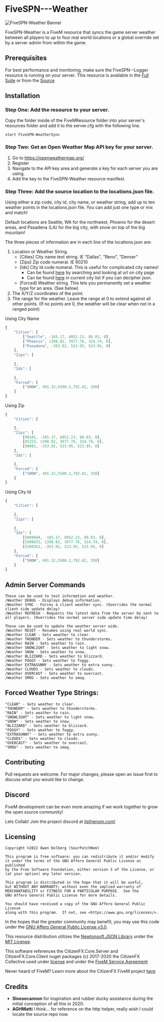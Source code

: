# FiveSPN---Weather

![FiveSPN-Weather Banner](https://cdn.discordapp.com/attachments/793012996690804766/1039349079358050365/fspnweather.png)

FiveSPN-Weather is a FiveM resource that syncs the game server weather between all players to up to four real world locations or a global override set by a server admin from within the game.

## Prerequisites

For best performance and monitoring, make sure the FiveSPN--Logger resource is running on your server. This resource is available in the [Full Suite](https://github.com/SourPatchNom/FiveSPN---Suite) or from the [Source](https://github.com/SourPatchNom/FiveSPN---Logger)

## Installation

### Step One: Add the resource to your server.
Copy the folder inside of the FiveMResource folder into your server's resources folder and add it to the server.cfg with the following line. 
```
start FiveSPN-WeatherSync
```

### Step Two: Get an Open Weather Map API key for your server.

1. Go to https://openweathermap.org/
2. Register
3. Navigate to the API key area and generate a key for each server you are using.
4. Add the key to the FiveSPN-Weather resource manifest.

### Step Three: Add the source location to the locations.json file.

Using either a zip code, city id, city name, or weather string, add up to ten weather points in the locations.json file. You can add just one type or mix and match!

Default locations are Seattle, WA for the northwest, Phoenix for the desert areas, and Pasadena (LA) for the big city, with snow on top of the big mountain!  

The three pieces of information are in each line of the locations.json are:
1. Location or Weather String.
   * [Cities] City name text string. IE "Dallas", "Reno", "Denver"
   * [Zips] Zip code numeral. IE 90210
   * [Ids] City Id code numeral. This is useful for complicated city names!
     * Can be found [here](https://openweathermap.org/find) by searching and looking at url on city page 
     * Can be found [here](http://bulk.openweathermap.org/sample/) in current city list if you can decipher json.
   * [Forced] Weather string. This lets you permanently set a weather type for an area. (See below)
2. The X/Y/Z coordinates of the point.
3. The range for the weather. Leave the range at 0 to extend against all other points. (If no points are 0, the weather will be clear when not in a ranged point)


Using City Name
```javascript
{
    "Cities": [
        ["Seattle", -165.17, 6052.23, 80.03, 0],
        ["Phoenix", 1398.82, 3977.76, 324.74, 0],
        ["Pasadena", -353.02, 523.95, 523.95, 0]
    ],
    "Zips": [
        
    ],
    "Ids": [
        
    ],
    "Forced": [
        ["SNOW", 491.32,5580.2,792.42, 350]
    ]
}
```

Using Zip
```javascript
{
    "Cities": [

    ],
    "Zips": [
        [98101, -165.17, 6052.23, 80.03, 0],
        [85323, 1398.82, 3977.76, 324.74, 0],
        [90001, -353.02, 523.95, 523.95, 0]
    ],
    "Ids": [

    ],
    "Forced": [
        ["SNOW", 491.32,5580.2,792.42, 350]
    ]
}
```

Using City Id
```javascript
{
    "Cities": [
        
    ],
    "Zips": [
        
    ],
    "Ids": [
        [5809844, -165.17, 6052.23, 80.03, 0],
        [5308655, 1398.82, 3977.76, 324.74, 0],
        [5368361, -353.02, 523.95, 523.95, 0]
    ],
    "Forced": [
        ["SNOW", 491.32,5580.2,792.42, 350]
    ]
}
```

## Admin Server Commands

```
These can be used to test information and weather.
/Weather DEBUG - Displays debug information. 
/Weather SYNC - Forces a client weather sync. (Overrides the normal client side update delay)
/Weather REFRESH - Requests the latest data from the server be sent to all players. (Overrides the normal server side update time delay)

These can be used to update the weather server wide.
/Weather RESET - Resumes using real world sync.
/Weather CLEAR - Sets weather to clear.
/Weather THUNDER - Sets weather to thunderstorms.
/Weather RAIN - Sets weather to rain.
/Weather SNOWLIGHT - Sets weather to light snow.
/Weather SNOW - Sets weather to snow.
/Weather BLIZZARD - Sets weather to blizzard.
/Weather FOGGY - Sets weather to foggy.
/Weather EXTRASUNNY - Sets weather to extra sunny.
/Weather CLOUDS - Sets weather to clouds.
/Weather OVERCAST - Sets weather to overcast.
/Weather SMOG - Sets weather to smog.
```

## Forced Weather Type Strings:
```
"CLEAR" - Sets weather to clear.
"THUNDER" - Sets weather to thunderstorms.
"RAIN" - Sets weather to rain.
"SNOWLIGHT" - Sets weather to light snow.
"SNOW" - Sets weather to snow.
"BLIZZARD" - Sets weather to blizzard.
"FOGGY" - Sets weather to foggy.
"EXTRASUNNY" - Sets weather to extra sunny.
"CLOUDS" - Sets weather to clouds.
"OVERCAST" - Sets weather to overcast.
"SMOG" - Sets weather to smog.
```

## Contributing

Pull requests are welcome. For major changes, please open an issue first to discuss what you would like to change.

## Discord
FiveM development can be even more amazing if we work together to grow the open source community! 

Lets Collab! Join the project discord at [itsthenom.com!](http://itsthenom.com/)
## Licensing

    Copyright ©2022 Owen Dolberg (SourPatchNom)

    This program is free software: you can redistribute it and/or modify
    it under the terms of the GNU Affero General Public License as published
    by the Free Software Foundation, either version 3 of the License, or
    (at your option) any later version.

    This program is distributed in the hope that it will be useful,
    but WITHOUT ANY WARRANTY; without even the implied warranty of
    MERCHANTABILITY or FITNESS FOR A PARTICULAR PURPOSE.  See the
    GNU Affero General Public License for more details.

    You should have received a copy of the GNU Affero General Public License
    along with this program.  If not, see <https://www.gnu.org/licenses/>.

In the hopes that the greater community may benefit, you may use this code under the [GNU Affero General Public License v3.0](LICENSE).

This resource distribution utilizes the [Newtonsoft.JSON Library](https://github.com/JamesNK/Newtonsoft.Json) under the [MIT License](https://github.com/JamesNK/Newtonsoft.Json/blob/master/LICENSE.md).

This software references the CitizenFX.Core.Server and CitizenFX.Core.Client nuget packages (c) 2017-2020 the CitizenFX Collective used under [license](https://github.com/citizenfx/fivem/blob/master/code/LICENSE) and under the [FiveM Service Agreement](https://fivem.net/terms)

Never heard of FiveM? Learn more about the CitizenFX FiveM project [here](https://fivem.net/)

## Credits
* <b>Sloosecannon</b> for inspiration and rubber ducky assistance during the initial conception of all this in 2020.
* <b>AGHMatti</b> I think... for reference on the http helper, really wish I could locate the source repo now.
